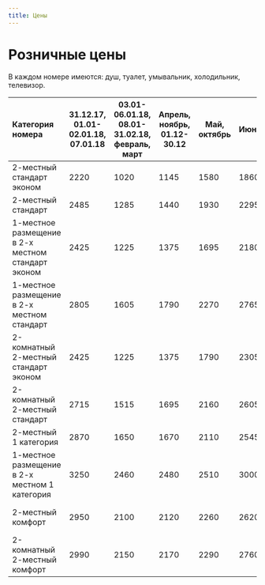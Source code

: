 ```yaml
---
title: Цены
---
```


# Розничные цены

В каждом номере имеются: душ, туалет, умывальник, холодильник, телевизор.
<!-- <div style="margin: 0 auto"> -->

| Категория номера  										| 31.12.17,<br> 01.01-02.01.18,<br>07.01.18	| 03.01-06.01.18,<br> 08.01-31.02.18,<br> февраль, март	| Апрель,<br> ноябрь,<br> 01.12-30.12	| Май,<br> октябрь	| Июнь	| Июль,<br> август	| Сентябрь	| Оснащение номера. Примечание							|
| :-------------------------								| -----------------								| ----------------------------						| --------------				| ------------	| -----	| ---------		| --------	| ---------												|
| 2-местный стандарт эконом 								| 2220 											| 1020												| 1145							| 1580			| 1860	| 2270			| 1900		| Без лечения							|
| 2-местный стандарт										| 2485 											| 1285												| 1440							| 1930			| 2295	| 2660			| 2340		| 										|
| 1-местное размещение в 2-х местном стандарт эконом		| 2425 											| 1225												| 1375							| 1695			| 2180	| 2740			| 2230		| Без лечения							|
| 1-местное размещение в 2-х местном стандарт				| 2805 											| 1605												| 1790							| 2270			| 2765	| 3255			| 2805		| 										|
| 2-комнатный 2-местный стандарт эконом						| 2425 											| 1225												| 1375							| 1790			| 2305	| 2740			| 2350		|  Кондиционер. Без лечения				|
| 2-комнатный 2-местный стандарт							| 2715											| 1515												| 1695							| 2160			| 2605	| 3025			| 2660		| Кондиционер							|
| 2-местный 1 категория										| 2870 											| 1650												| 1670							| 2110			| 2545	| 3020			| 2620		| Кондиционер, чайник, утюг.				|
| 1-местное размещение в 2-х местном 1 категория			| 3250 											| 2460												| 2480							| 2510			| 3000	| 3700			| 3080		| Кондиционер, чайник, утюг				|
| 2-местный комфорт											| 2950 											| 2100												| 2120							| 2260			| 2620	| 3110			| 2700		| Кондиционер, чайник, утюг, миникухня	|
| 2-комнатный 2-местный комфорт								| 2990 											| 2150												| 2170							| 2290			| 2760	| 3370			| 2840		| Кондиционер, чайник, утюг				|


<!-- </div> -->
